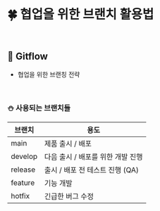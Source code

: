 # 🍀 협업을 위한 브랜치 활용법

<br>

## 🧸 Gitflow

- 협업을 위한 브랜칭 전략

<br>

### ⛄ 사용되는 브랜치들

| 브랜치  | 용도                              |
| ------- | --------------------------------- |
| main    | 제품 출시 / 배포                  |
| develop | 다음 출시 / 배포를 위한 개발 진행 |
| release | 출시 / 배포 전 테스트 진행 (QA)   |
| feature | 기능 개발                         |
| hotfix  | 긴급한 버그 수정                  |
